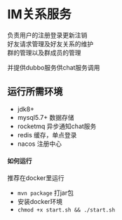 # IM关系服务
负责用户的注册登录更新注销  
好友请求管理及好友关系的维护  
群的管理以及群成员的管理



并提供dubbo服务供chat服务调用
## 运行所需环境

- jdk8+
- mysql5.7+  数据存储
- rocketmq   异步通知chat服务
- redis      缓存，单点登录
- nacos      注册中心

#### 如何运行
推荐在docker里运行
- `mvn package` 打jar包
- 安装docker环境
- `chmod +x start.sh && ./start.sh`

